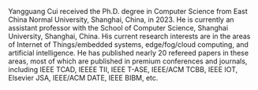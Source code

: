Yangguang Cui received the Ph.D. degree in Computer Science from East China Normal University, Shanghai, China, in 2023. 
He is currently an assistant professor with the School of Computer Science, Shanghai University, Shanghai, China. 
His current research interests are in the areas of Internet of Things/embedded systems, edge/fog/cloud computing, and artificial intelligence. He has published nearly 20 refereed papers in these areas, most of which are published in premium conferences and journals, including IEEE TCAD, IEEEE TII, IEEE T-ASE, IEEE/ACM TCBB, IEEE IOT, Elsevier JSA, IEEE/ACM DATE, IEEE BIBM, etc. 
